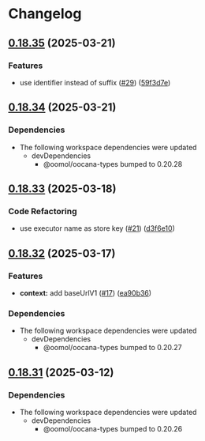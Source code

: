 # Changelog

## [0.18.35](https://github.com/oomol/oocana-node/compare/@oomol/oocana-sdk-v0.18.34...@oomol/oocana-sdk-v0.18.35) (2025-03-21)


### Features

* use identifier instead of suffix ([#29](https://github.com/oomol/oocana-node/issues/29)) ([59f3d7e](https://github.com/oomol/oocana-node/commit/59f3d7e8fa2f1b02129159b6a77baaa6171c2eac))

## [0.18.34](https://github.com/oomol/oocana-node/compare/@oomol/oocana-sdk-v0.18.33...@oomol/oocana-sdk-v0.18.34) (2025-03-21)


### Dependencies

* The following workspace dependencies were updated
  * devDependencies
    * @oomol/oocana-types bumped to 0.20.28

## [0.18.33](https://github.com/oomol/oocana-node/compare/@oomol/oocana-sdk-v0.18.32...@oomol/oocana-sdk-v0.18.33) (2025-03-18)


### Code Refactoring

* use executor name as store key ([#21](https://github.com/oomol/oocana-node/issues/21)) ([d3f6e10](https://github.com/oomol/oocana-node/commit/d3f6e10b949f2c2854021259aa9ac0877d75558f))

## [0.18.32](https://github.com/oomol/oocana-node/compare/@oomol/oocana-sdk-v0.18.31...@oomol/oocana-sdk-v0.18.32) (2025-03-17)


### Features

* **context:** add baseUrlV1 ([#17](https://github.com/oomol/oocana-node/issues/17)) ([ea90b36](https://github.com/oomol/oocana-node/commit/ea90b360cf6b3b0f7c3b3e295c794c2b28466e6a))


### Dependencies

* The following workspace dependencies were updated
  * devDependencies
    * @oomol/oocana-types bumped to 0.20.27

## [0.18.31](https://github.com/oomol/oocana-node/compare/@oomol/oocana-sdk-v0.18.30...@oomol/oocana-sdk-v0.18.31) (2025-03-12)


### Dependencies

* The following workspace dependencies were updated
  * devDependencies
    * @oomol/oocana-types bumped to 0.20.26
